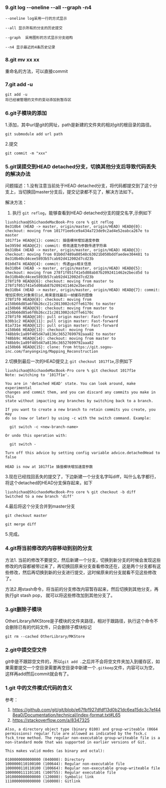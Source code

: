 ### 9.git log --oneline --all --graph -n4

```
--oneline log采用一行的方式显示

--all 显示所有的分支的历史提交

--graph  采用图形的方式显示分支结构

--n4 显示最近的4条历史记录

```

### 8.git mv xx xx
重命名的方法，可以直接commit

### 7.git add -u

```
git add -u 
将已经被管理的文件的变动添加到暂存区
```

### 6.git子模块的添加

1.添加，其中url是git的网址，path是新建的文件夹的相对git的根目录的路径。
```
git submodule add url path
```
2.提交
```
git commit -m "xxx"
```


### 5.git误提交到HEAD detached分支，切换其他分支后导致代码丢失的解决办法
问题描述：1.没有注意当前处于HEAD detached分支，将代码都提交到了这个分支上，当切换回master分支后，提交记录都不见了，解决方法如下。

解决方法：

1. 执行 ``git reflog``，能够查看到HEAD detached分支的提交名字,示例如下
```
liushichao@ShichaodeMacBook-Pro core % git reflog    
8e310b4 (HEAD -> master, origin/master, origin/HEAD) HEAD@{0}: checkout: moving from 1017f1ee6ce9a434a723de9c2ad4e52eabca267e to master
1017f1e HEAD@{1}: commit: 插值模块增加速度参数
be3959d HEAD@{2}: commit: 修改速度为参数传递字符串
8e310b4 (HEAD -> master, origin/master, origin/HEAD) HEAD@{3}: checkout: moving from 01b0d7489a80548c63021b050bddfaedee304481 to 8e310b40cd4cee5893b57cab92d412002d7cd23b
01b0d74 HEAD@{4}: commit: 传递gps相关信息
8e310b4 (HEAD -> master, origin/master, origin/HEAD) HEAD@{5}: checkout: moving from 278f1f051f41e5d08ab87b2092411462e2becd5d to 8e310b40cd4cee5893b57cab92d412002d7cd23b
278f1f0 HEAD@{6}: checkout: moving from master to 278f1f051f41e5d08ab87b2092411462e2becd5d
8e310b4 (HEAD -> master, origin/master, origin/HEAD) HEAD@{7}: commit: 增加实例化对象索引id,用来查找最后一帧缓存的图像
278f1f0 HEAD@{8}: checkout: moving from a150b66d85a6f0b26cc21c2013002c62ffe6170c to master
a150b66 HEAD@{9}: checkout: moving from master to a150b66d85a6f0b26cc21c2013002c62ffe6170c
278f1f0 HEAD@{10}: pull origin master: Fast-forward
b30b1c2 HEAD@{11}: pull origin master: Fast-forward
81a731e HEAD@{12}: pull origin master: Fast-forward
a150b66 HEAD@{13}: checkout: moving from 748bb9c1a89f405d47a8136c36527699792aaa82 to master
748bb9c HEAD@{14}: checkout: moving from master to 748bb9c1a89f405d47a8136c36527699792aaa82
a150b66 HEAD@{15}: clone: from https://git.sogou-inc.com/fanyongxing/Mapping_Reconstruction
```
2.切换到最后一次的HEAD提交上 ``git checkout 1017f1e``,示例如下
```
liushichao@ShichaodeMacBook-Pro core % git checkout 1017f1e
Note: switching to '1017f1e'.

You are in 'detached HEAD' state. You can look around, make experimental
changes and commit them, and you can discard any commits you make in this
state without impacting any branches by switching back to a branch.

If you want to create a new branch to retain commits you create, you may
do so (now or later) by using -c with the switch command. Example:

  git switch -c <new-branch-name>

Or undo this operation with:

  git switch -

Turn off this advice by setting config variable advice.detachedHead to false

HEAD is now at 1017f1e 插值模块增加速度参数
```

3.现在已经找回丢失的提交了，下边新建一个分支名字叫diff，叫什么名字都行，将这个detached的HEAD分支保存起来，如下

```
liushichao@ShichaodeMacBook-Pro core % git checkout -b diff
Switched to a new branch 'diff'
```

4.最后将这个分支合并到master分支
```
git checkout master

git merge diff
```
5.完成。


### 4.git将当前修改的内容移动到别的分支

方法1. 当前的修改不要提交，然后新建一个分支，切换到新分支的时候会发现这些修改的内容都被带过来了，再切换回原来分支查看修改还在，这是两个分支都有这些修改，然后再切换到新的分支进行提交，这时候原来的分支就看不见这些修改了。

方法2.用stash命令，将当前的分支修改内容暂存起来，然后切换到其他分支，再执行git stash pop， 就可以将这些修改加到其他分支了。



### 3.git删除子模块

OtherLibrary/MKStore是子模块的文件夹路径，相对于跟路径，执行这个命令不会删除已有的代码文件，只会删除子模块标记

```
git rm --cached OtherLibrary/MKStore
```


### 2.git中提交空文件

git中是不跟踪空文件的，所以``git add .``之后并不会将空文件夹加入到缓存区，如果需要提交一个空目录需要再空目录中新建一个``.gitkeep``文件，内容可以为空，这样再add然后commit就会有了。


### 1.git 中的文件模式代码的含义

参考：
1. https://github.com/git/git/blob/e67fbf927dfdf13d0b21dc6ea15dc3c7ef448ea0/Documentation/technical/index-format.txt#L65
2. https://stackoverflow.com/a/8347325

```
Also, a directory object type (binary 0100) and group-writeable (0664 permissions) regular file are allowed as indicated by the fsck.c fsck_tree method. The regular non-executable group-writeable file is a non-standard mode that was supported in earlier versions of Git.

This makes valid modes (as binary and octal):

0100000000000000 (040000): Directory
1000000110100100 (100644): Regular non-executable file
1000000110110100 (100664): Regular non-executable group-writeable file
1000000111101101 (100755): Regular executable file
1010000000000000 (120000): Symbolic link
1110000000000000 (160000): Gitlink
```
